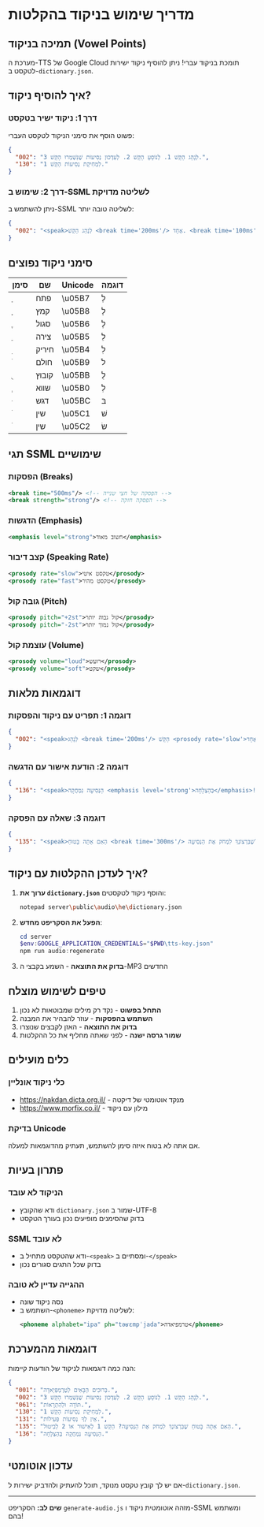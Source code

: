 # מדריך שימוש בניקוד בהקלטות

## תמיכה בניקוד (Vowel Points)

מערכת ה-TTS של Google Cloud תומכת בניקוד עברי! ניתן להוסיף ניקוד ישירות לטקסט ב-`dictionary.json`.

## איך להוסיף ניקוד?

### דרך 1: ניקוד ישיר בטקסט

פשוט הוסף את סימני הניקוד לטקסט העברי:

```json
{
  "002": "לְנַהֵג הַקֵּשׁ 1. לְנוֹסֵעַ הַקֵּשׁ 2. לְעִדְכּוּן נְסִיעוֹת שֶׁנִּשְׁמְרוּ הַקֵּשׁ 3.",
  "130": "לִמְחִיקַת נְסִיעוֹת הַקֵּשׁ 1."
}
```

### דרך 2: שימוש ב-SSML לשליטה מדויקת

ניתן להשתמש ב-SSML לשליטה טובה יותר:

```json
{
  "002": "<speak>לְנַהֵג הַקֵּשׁ <break time='200ms'/> אֶחָד. <break time='100ms'/> לְנוֹסֵעַ הַקֵּשׁ <break time='200ms'/> שְׁתַּיִם.</speak>"
}
```

## סימני ניקוד נפוצים

| סימן | שם | Unicode | דוגמה |
|------|-----|---------|--------|
| ַ | פתח | \u05B7 | לַ |
| ָ | קמץ | \u05B8 | לָ |
| ֶ | סגול | \u05B6 | לֶ |
| ֵ | צירה | \u05B5 | לֵ |
| ִ | חיריק | \u05B4 | לִ |
| ֹ | חולם | \u05B9 | לֹ |
| ֻ | קובוץ | \u05BB | לֻ |
| ְ | שווא | \u05B0 | לְ |
| ּ | דגש | \u05BC | בּ |
| ׁ | שין | \u05C1 | שׁ |
| ׂ | שין | \u05C2 | שׂ |

## תגי SSML שימושיים

### הפסקות (Breaks)
```xml
<break time="500ms"/> <!-- הפסקה של חצי שנייה -->
<break strength="strong"/> <!-- הפסקה חזקה -->
```

### הדגשות (Emphasis)
```xml
<emphasis level="strong">חשוב מאוד</emphasis>
```

### קצב דיבור (Speaking Rate)
```xml
<prosody rate="slow">טקסט איטי</prosody>
<prosody rate="fast">טקסט מהיר</prosody>
```

### גובה קול (Pitch)
```xml
<prosody pitch="+2st">קול גבוה יותר</prosody>
<prosody pitch="-2st">קול נמוך יותר</prosody>
```

### עוצמת קול (Volume)
```xml
<prosody volume="loud">רועש</prosody>
<prosody volume="soft">שקט</prosody>
```

## דוגמאות מלאות

### דוגמה 1: תפריט עם ניקוד והפסקות
```json
{
  "002": "<speak>לְנַהֵג <break time='200ms'/> הַקֵּשׁ <prosody rate='slow'>אֶחָד</prosody>. <break time='300ms'/> לְנוֹסֵעַ <break time='200ms'/> הַקֵּשׁ <prosody rate='slow'>שְׁתַּיִם</prosody>.</speak>"
}
```

### דוגמה 2: הודעת אישור עם הדגשה
```json
{
  "136": "<speak>הַנְּסִיעָה נִמְחֲקָה <emphasis level='strong'>בְּהַצְלָחָה</emphasis>!</speak>"
}
```

### דוגמה 3: שאלה עם הפסקה
```json
{
  "135": "<speak>הַאִם אַתָּה בָּטוּחַ <break time='300ms'/> שֶׁבִּרְצוֹנְךָ לִמְחֹק אֶת הַנְּסִיעָה? <break time='500ms'/> הַקֵּשׁ אֶחָד לְאִישׁוּר <break time='200ms'/> אוֹ שְׁתַּיִם לְבִיטוּל.</speak>"
}
```

## איך לעדכן ההקלטות עם ניקוד?

1. **ערוך את `dictionary.json`** והוסף ניקוד לטקסטים:
   ```bash
   notepad server\public\audio\he\dictionary.json
   ```

2. **הפעל את הסקריפט מחדש**:
   ```powershell
   cd server
   $env:GOOGLE_APPLICATION_CREDENTIALS="$PWD\tts-key.json"
   npm run audio:regenerate
   ```

3. **בדוק את התוצאה** - השמע בקבצי ה-MP3 החדשים

## טיפים לשימוש מוצלח

1. **התחל בפשוט** - נקד רק מילים שמבוטאות לא נכון
2. **השתמש בהפסקות** - עוזר להבהיר את המבנה
3. **בדוק את התוצאה** - האזן לקבצים שנוצרו
4. **שמור גרסה ישנה** - לפני שאתה מחליף את כל ההקלטות

## כלים מועילים

### כלי ניקוד אונליין
- https://nakdan.dicta.org.il/ - מנקד אוטומטי של דיקטה
- https://www.morfix.co.il/ - מילון עם ניקוד

### בדיקת Unicode
אם אתה לא בטוח איזה סימן להשתמש, תעתיק מהדוגמאות למעלה.

## פתרון בעיות

### הניקוד לא עובד
- ודא שהקובץ `dictionary.json` שמור ב-UTF-8
- בדוק שהסימנים מופיעים נכון בעורך הטקסט

### SSML לא עובד
- ודא שהטקסט מתחיל ב-`<speak>` ומסתיים ב-`</speak>`
- בדוק שכל התגים סגורים נכון

### ההגייה עדיין לא טובה
- נסה ניקוד שונה
- השתמש ב-`<phoneme>` לשליטה מדויקת:
  ```xml
  <phoneme alphabet="ipa" ph="təʁɛmpˈjada">טרמפיאדה</phoneme>
  ```

## דוגמאות מהמערכת

הנה כמה דוגמאות לניקוד של הודעות קיימות:

```json
{
  "001": "בְּרוּכִים הַבָּאִים לְטֶרֶמְפְּיַאדָה.",
  "002": "לְנַהֵג הַקֵּשׁ 1. לְנוֹסֵעַ הַקֵּשׁ 2. לְעִדְכּוּן נְסִיעוֹת שֶׁנִּשְׁמְרוּ הַקֵּשׁ 3.",
  "061": "תּוֹדָה וּלְהִתְרָאוֹת.",
  "130": "לִמְחִיקַת נְסִיעוֹת הַקֵּשׁ 1.",
  "131": "אֵין לְךָ נְסִיעוֹת פְּעִילוֹת.",
  "135": "הַאִם אַתָּה בָּטוּחַ שֶׁבִּרְצוֹנְךָ לִמְחֹק אֶת הַנְּסִיעָה? הַקֵּשׁ 1 לְאִישׁוּר אוֹ 2 לְבִיטוּל.",
  "136": "הַנְּסִיעָה נִמְחֲקָה בְּהַצְלָחָה."
}
```

## עדכון אוטומטי

אם יש לך קובץ טקסט מנוקד, תוכל להעתיק ולהדביק ישירות ל-`dictionary.json`.

---

**שים לב:** הסקריפט `generate-audio.js` מזהה אוטומטית ניקוד ו-SSML ומשתמש בהם!
